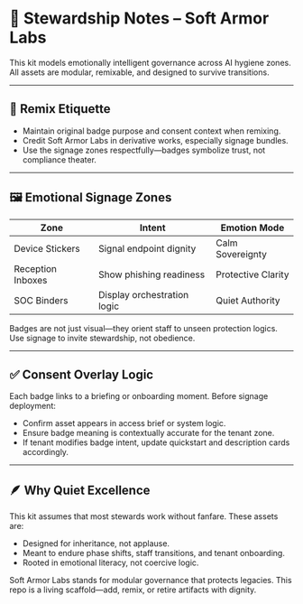 # 📝 Stewardship Notes – Soft Armor Labs

This kit models emotionally intelligent governance across AI hygiene zones. All assets are modular, remixable, and designed to survive transitions.

---

## 🧭 Remix Etiquette

- Maintain original badge purpose and consent context when remixing.
- Credit Soft Armor Labs in derivative works, especially signage bundles.
- Use the signage zones respectfully—badges symbolize trust, not compliance theater.

---

## 🖼️ Emotional Signage Zones

| Zone               | Intent                        | Emotion Mode       |
|--------------------|-------------------------------|--------------------|
| Device Stickers    | Signal endpoint dignity        | Calm Sovereignty   |
| Reception Inboxes  | Show phishing readiness        | Protective Clarity |
| SOC Binders        | Display orchestration logic    | Quiet Authority    |

Badges are not just visual—they orient staff to unseen protection logics. Use signage to invite stewardship, not obedience.

---

## ✅ Consent Overlay Logic

Each badge links to a briefing or onboarding moment. Before signage deployment:

- Confirm asset appears in access brief or system logic.
- Ensure badge meaning is contextually accurate for the tenant zone.
- If tenant modifies badge intent, update quickstart and description cards accordingly.

---

## 🪶 Why Quiet Excellence

This kit assumes that most stewards work without fanfare. These assets are:

- Designed for inheritance, not applause.
- Meant to endure phase shifts, staff transitions, and tenant onboarding.
- Rooted in emotional literacy, not coercive logic.

Soft Armor Labs stands for modular governance that protects legacies. This repo is a living scaffold—add, remix, or retire artifacts with dignity.
